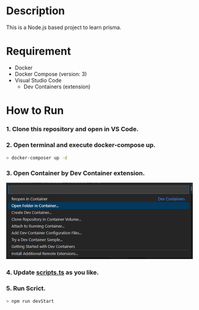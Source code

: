 # Description
This is a Node.js based project to learn prisma.

# Requirement

- Docker
- Docker Compose (version: 3)
- Visual Studio Code
  - Dev Containers (extension)

# How to Run
### 1. Clone this repository and open in VS Code.

### 2. Open terminal and execute docker-compose up.

```sh
> docker-composer up -d
```

### 3. Open Container by Dev Container extension.
   ![open-container-by-devcontainer](./images/open-container-by-devcontainer.png)

### 4. Update [scripts.ts](./script.ts) as you like.

### 5. Run Scrict.

```sh
> npm run devStart
```
